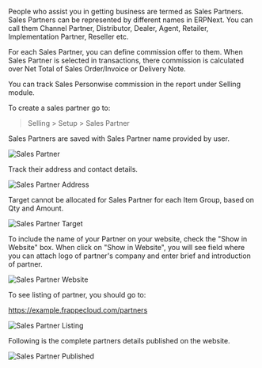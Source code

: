 People who assist you in getting business are termed as Sales Partners. Sales Partners can be represented by different names in ERPNext. You can call them Channel Partner, Distributor, Dealer, Agent, Retailer, Implementation Partner, Reseller etc.

For each Sales Partner, you can define commission offer to them. When Sales Partner is selected in transactions, there commission is calculated over Net Total of Sales Order/Invoice or Delivery Note.

You can track Sales Personwise commission in the report under Selling module.

To create a sales partner go to:

> Selling > Setup > Sales Partner

Sales Partners are saved with Sales Partner name provided by user.

![Sales Partner](assets/erpnext_org/images/erpnext/sales-partner-name.png)

Track their address and contact details.

![Sales Partner Address](assets/erpnext_org/images/erpnext/sales-partner-address.png)

Target cannot be allocated for Sales Partner for each Item Group, based on Qty and Amount.

![Sales Partner Target](assets/erpnext_org/images/erpnext/sales-partner-target.png)

To include the name of your Partner on your website, check the "Show in
Website" box. When click on "Show in Website", you will see field where you can attach logo of partner's company and enter brief and introduction of partner.

![Sales Partner Website](assets/erpnext_org/images/erpnext/sales-partner-website.png)

To see listing of partner, you should go to:

https://example.frappecloud.com/partners

![Sales Partner Listing](assets/erpnext_org/images/erpnext/sales-partner-listing.png)

Following is the complete partners details published on the website.

![Sales Partner Published](assets/erpnext_org/images/erpnext/sales-partner-published.png)